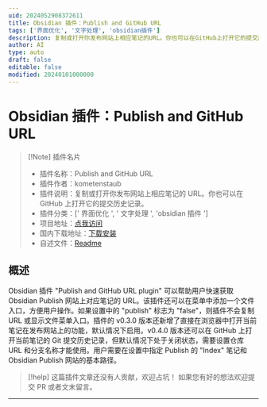 ```yaml
---
uid: 2024052908372611
title: Obsidian 插件：Publish and GitHub URL
tags: ['界面优化', '文字处理', 'obsidian插件']
description: 复制或打开你发布网站上相应笔记的URL。你也可以在GitHub上打开它的提交历史记录。
author: AI
type: auto
draft: false
editable: false
modified: 20240101000000
---
```


# Obsidian 插件：Publish and GitHub URL

> [!Note] 插件名片
> - 插件名称：Publish and GitHub URL
> - 插件作者：kometenstaub
> - 插件说明：复制或打开你发布网站上相应笔记的 URL。你也可以在 GitHub 上打开它的提交历史记录。
> - 插件分类：[' 界面优化 ', ' 文字处理 ', 'obsidian 插件 ']
> - 项目地址：[点我访问](https://github.com/kometenstaub/copy-publish-url)
> - 国内下载地址：[下载安装](https://pkmer.cn/products/plugin/pluginMarket/?copy-publish-url)
> - 自述文件：[Readme](https://ghproxy.net/https://raw.githubusercontent.com/kometenstaub/copy-publish-url/main/README.md)

## 概述

Obsidian 插件 "Publish and GitHub URL plugin" 可以帮助用户快速获取 Obsidian Publish 网站上对应笔记的 URL。该插件还可以在菜单中添加一个文件入口，方便用户操作。如果设置中的 "publish" 标志为 "false"，则插件不会复制 URL 或显示文件菜单入口。插件的 v0.3.0 版本还新增了直接在浏览器中打开当前笔记在发布网站上的功能，默认情况下启用。v0.4.0 版本还可以在 GitHub 上打开当前笔记的 Git 提交历史记录，但默认情况下处于关闭状态，需要设置仓库 URL 和分支名称才能使用。用户需要在设置中指定 Publish 的 "Index" 笔记和 Obsidian Publish 网站的基本路径。

> [!help]
> 这篇插件文章还没有人贡献，欢迎占坑！
> 如果您有好的想法欢迎提交 PR 或者文末留言。

---



